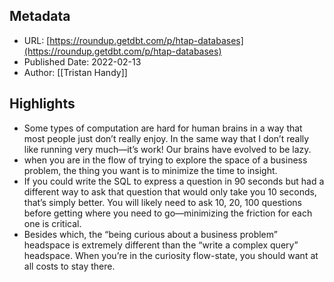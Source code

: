 ## Metadata
* URL: [https://roundup.getdbt.com/p/htap-databases](https://roundup.getdbt.com/p/htap-databases)
* Published Date: 2022-02-13
* Author: [[Tristan Handy]]

## Highlights
* Some types of computation are hard for human brains in a way that most people just don’t really enjoy. In the same way that I don’t really like running very much—it’s work! Our brains have evolved to be lazy.
* when you are in the flow of trying to explore the space of a business problem, the thing you want is to minimize the time to insight.
* If you could write the SQL to express a question in 90 seconds but had a different way to ask that question that would only take you 10 seconds, that’s simply better. You will likely need to ask 10, 20, 100 questions before getting where you need to go—minimizing the friction for each one is critical.
* Besides which, the “being curious about a business problem” headspace is extremely different than the “write a complex query” headspace. When you’re in the curiosity flow-state, you should want at all costs to stay there.
